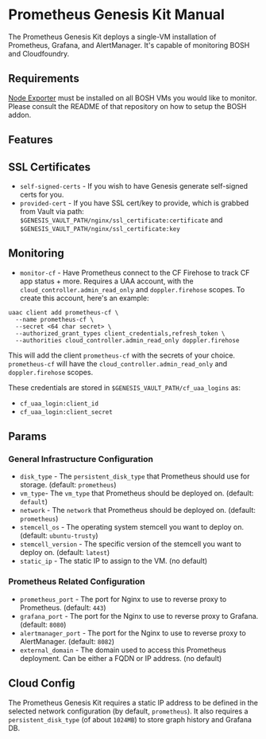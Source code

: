# Prometheus Genesis Kit Manual 
The Prometheus Genesis Kit deploys a single-VM installation of
Prometheus, Grafana, and AlertManager. It's capable of monitoring BOSH
and Cloudfoundry.

## Requirements

[Node Exporter][1] must be installed on all BOSH VMs you would like to
monitor. Please consult the README of that repository on how to setup
the BOSH addon.


## Features

## SSL Certificates

* `self-signed-certs` - If you wish to have Genesis generate
  self-signed certs for you. 
* `provided-cert` - If you have SSL cert/key to provide, which is
  grabbed from Vault via path:
  `$GENESIS_VAULT_PATH/nginx/ssl_certificate:certificate` and
  `$GENESIS_VAULT_PATH/nginx/ssl_certificate:key`

## Monitoring

* `monitor-cf` - Have Prometheus connect to the CF Firehose to track
  CF app status + more. Requires a UAA account,  with the
  `cloud_controller.admin_read_only` and `doppler.firehose` scopes. To
  create this account, here's an example:
```
uaac client add prometheus-cf \
  --name prometheus-cf \
  --secret <64 char secret> \
  --authorized_grant_types client_credentials,refresh_token \
  --authorities cloud_controller.admin_read_only doppler.firehose
```

  This will add the client `prometheus-cf` with the secrets of your
  choice. `prometheus-cf` will have the
  `cloud_controller.admin_read_only` and `doppler.firehose` scopes.

  These credentials are stored in `$GENESIS_VAULT_PATH/cf_uaa_logins`
  as:
  * `cf_uaa_login:client_id`
  * `cf_uaa_login:client_secret`


## Params

### General Infrastructure Configuration
* `disk_type` - The `persistent_disk_type` that Prometheus should use
  for storage. (default: `prometheus`)
* `vm_type`- The `vm_type` that Prometheus should be deployed on.
  (default: `default`) 
* `network` - The `network` that Prometheus should be deployed on.
  (default: `prometheus`)
* `stemcell_os` - The operating system stemcell you want to deploy on.
  (default: `ubuntu-trusty`)
* `stemcell_version` - The specific version of the stemcell you want
  to deploy on. (default: `latest`)
* `static_ip` - The static IP to assign to the VM. (no default)

### Prometheus Related Configuration
* `prometheus_port` - The port for Nginx to use to reverse proxy to
  Prometheus. (default: `443`)
* `grafana_port` - The port for the Nginx to use to reverse proxy to
  Grafana. (default: `8080`)
* `alertmanager_port` - The port for the Nginx to use to reverse proxy
  to AlertManager. (default: `8082`)
* `external_domain` - The domain used to access this Prometheus
  deployment. Can be either a FQDN or IP address. (no default)

## Cloud Config

The Prometheus Genesis Kit requires a static IP address to be defined
in the selected network configuration (by default, `prometheus`). It
also requires a `persistent_disk_type` (of about `1024MB`) to store
graph history and Grafana DB.

[1]: https://github.com/bosh-prometheus/node-exporter-boshrelease